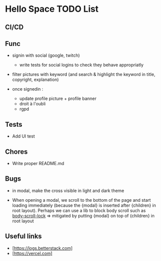 # Hello Space TODO List

## CI/CD

## Func

- signin with social (google, twitch)

  - write tests for social logins to check they behave appropriatly

- filter pictures with keyword (and search & highlight the keyword in title, copyright, explanation)

- once signedin :
  - update profile picture + profile banner
  - droit à l'oubli
  - rgpd

## Tests

- Add UI test

## Chores

- Write proper README.md

## Bugs

- in modal, make the cross visible in light and dark theme

- When opening a modal, we scroll to the bottom of the page and start loading immediately (because the {modal} is inserted after {children} in root layout). Perhaps we can use a lib to block body scroll such as [body-scroll-lock](https://www.npmjs.com/package/body-scroll-lock) => mitigated by putting {modal} on top of {children} in root layout

## Useful links

- [https://logs.betterstack.com]
- [https://vercel.com]
